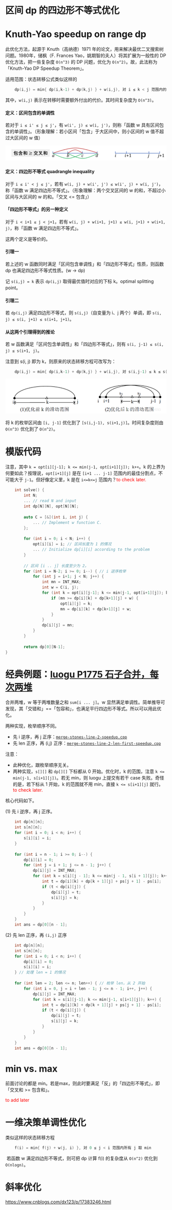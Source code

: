 # 区间 dp 的四边形不等式优化
# Knuth-Yao speedup on range dp

此优化方法，起源于 Knuth（高纳德）1971 年的论文，用来解决最优二叉搜索树问题。1980年，储枫（F. Frances Yao，姚期智的夫人）将其扩展为一般性的 DP 优化方法，把一些复杂度 `O(n^3)` 的 DP 问题，优化为 `O(n^2)`。故，此法称为「Knuth-Yao DP Speedup Theorem」。

适用范围：状态转移公式类似这样的
```cpp
    dp(i,j) = min{ dp(i,k-1) + dp(k,j) } + w(i,j), 对 i ≤ k < j 范围内的所有 k 取 min.（min 也可以改为 max）
```
其中，`w(i,j)` 表示在转移时需要额外付出的代价。其时间复杂度为 `O(n^3)`。

#### 定义：区间包含的单调性

若对于 `i ≤ i' ≤ j ≤ j'`，有 `w(i', j) ≤ w(i, j')`，则称「函数 w 具有区间包含的单调性」。（形象理解：若小区间「包含」于大区间中，则小区间的 w 值不超过大区间的 w 值）

![pic](pics/knuth-yao-speedup-qi.png)

#### 定义：四边形不等式 quadrangle inequality

对于 `i ≤ i' < j ≤ j'`，若有 `w(i, j) + w(i', j') ≤ w(i', j) + w(i, j')`，称「函数 w 满足四边形不等式」。（形象理解：两个交叉区间的 w 的和，不超过小区间与大区间的 w 的和。「交叉 <= 包含」）

#### 「四边形不等式」的另一种定义

对于 `i < i+1 ≤ j < j+1`，若有 `w(i, j) + w(i+1, j+1) ≤ w(i, j+1) + w(i+1, j)`，称「函数 w 满足四边形不等式」。

这两个定义是等价的。

#### 引理一

若上述的 w 函数同时满足「区间包含单调性」和「四边形不等式」性质，则函数 dp 也满足四边形不等式性质。(w -> dp) 

记 `s(i,j) = k` 表示 `dp(i,j)` 取得最优值时对应的下标 k。optimal splitting point。

#### 引理二

若 `dp(i,j)` 满足四边形不等式，则 `s(i,j)`（自变量为 i、j 两个）单调，即 `s(i, j) ≤ s(i, j+1) ≤ s(i+1, j+1)`。

#### 从这两个引理得到的推论

若 w 函数满足「区间包含单调性」和「四边形不等式」，则有 `s(i, j-1) ≤ s(i, j) ≤ s(i+1, j)`。

注意到 s(i, j) 即为 k，则原来的状态转移方程可改写为：

```cpp
    dp(i,j) = min{ dp(i,k-1) + dp(k,j) } + w(i,j), 对 s(i,j-1) ≤ k ≤ s(i+1,j) 范围内所有 k 取 min
```

![pic](pics/knuth-yao-speedup-k.png)

将 k 的枚举区间由 `[i, j-1]` 优化到了 `[s(i,j-1), s(i+1,j)]`。时间复杂度则由 `O(n^3)` 优化到了 `O(n^2)`。

# 模版代码

注意，其中 `k = opt[i][j-1]; k <= min(j-1, opt[i+1][j]); k++`。k 的上界为何要如此？按理说，`opt[i+1][j]` 是在 `[i+1 ... j-1]` 范围内的最佳分割点，不可能大于 `j-1`。但好像定义里，k 是在 `i<=k<=j` 范围内？<font color="red">to check later.</font>

```cpp
    int solve() {
        int N;
        ... // read N and input
        int dp[N][N], opt[N][N];

        auto C = [&](int i, int j) {
            ... // Implement w function C.
        };

        for (int i = 0; i < N; i++) {
            opt[i][i] = i; // 区间长度为 1 的情况
            ... // Initialize dp[i][i] according to the problem
        }

        // 区间 [i .. j] 长度至少为 2。
        for (int i = N-2; i >= 0; i--) { // i 逆序枚举
            for (int j = i+1; j < N; j++) {
                int mn = INT_MAX;
                int w = C(i, j);
                for (int k = opt[i][j-1]; k <= min(j-1, opt[i+1][j]); k++) { // k 的上界，注意取 min
                    if (mn >= dp[i][k] + dp[k+1][j] + w) {
                        opt[i][j] = k; 
                        mn = dp[i][k] + dp[k+1][j] + w; 
                    }
                }
                dp[i][j] = mn; 
            }
        }

        return dp[0][N-1];
}
```

# 经典例题：[luogu P1775 石子合并，每次两堆](https://www.luogu.com.cn/problem/P1775)

合并两堆，w 等于两堆数量之和 `sum[i ... j]`。w 显然满足单调性。简单推导可发现，其「交错和」==「包容和」，也满足平行四边形不等式。所以可以用此优化。

两种实现，枚举顺序不同。
- 先 i 逆序，再 j 正序：[`merge-stones-line-2-speedup.cpp`](code/merge-stones-line-2-speedup.cpp)
- 先 len 正序，再 (i,j) 正序：[`merge-stones-line-2-len-first-speedup.cpp`](code/merge-stones-line-2-len-first-speedup.cpp)

注意：
- 此种优化，跟枚举顺序无关。
- 两种实现，`s[][]` 和 `dp[][]` 下标都从 0 开始。优化时，k 的范围，注意 `k <= min(j-1, s[i+1][j])`。若无 min，则 luogu 上提交有若干 case 失败。奇怪的是，若下标从 1 开始，k 的范围就不用 min，直接 `k <= s[i+1][j]` 就行。<font color="red">to check later.</font>

核心代码如下。

(1) 先 i 逆序，再 j 正序。

```cpp
    int dp[n][n];
    int s[n][n];
    for (int i = 0; i < n; i++) {
        s[i][i] = i;
    }
    
    for (int i = n - 1; i >= 0; i--) {
        dp[i][i] = 0; 
        for (int j = i + 1; j <= n - 1; j++) {
            dp[i][j] = INT_MAX;
            for (int k = s[i][j - 1]; k <= min(j - 1, s[i + 1][j]); k++) {
                int t = dp[i][k] + dp[k + 1][j] + ps[j + 1] - ps[i];
                if (t < dp[i][j]) {
                    dp[i][j] = t;
                    s[i][j] = k;
                }
            }
        }
    }
    int ans = dp[0][n - 1];
```

(2) 先 len 正序，再 `(i,j)` 正序

```cpp
    int dp[n][n];
    int s[n][n];
    for (int i = 0; i < n; i++) {
        dp[i][i] = 0;
        s[i][i] = i;
    } // 处理 len = 1 的情况

    for (int len = 2; len <= n; len++) { // 枚举 len，从 2 开始
        for (int i = 0, j = i + len - 1; j <= n - 1; i++, j++) {
            dp[i][j] = INT_MAX;
            for (int k = s[i][j-1]; k <= min(j-1, s[i+1][j]); k++) {
                int t = dp[i][k] + dp[k + 1][j] + ps[j + 1] - ps[i];
                if (t < dp[i][j]) {
                    dp[i][j] = t;
                    s[i][j] = k;
                }
            }
        }
    }
    int ans = dp[0][n - 1];
```

# min vs. max

前面讨论的都是 min。若是max，则此时要满足「反」的「四边形不等式」，即「交叉和 >= 包含和」。

<font color="red">to add later</font>

# 一维决策单调性优化

类似这样的状态转移方程

```cpp
    f(i) = min{ f(j) + w(j, i) }, 对 0 ≤ j < i 范围内所有 j 取 min
```
​
若函数 w 满足四边形不等式，则可把 dp 计算 f(i) 的复杂度从 `O(n^2)` 优化到 `O(nlogn)`。

# 斜率优化

https://www.cnblogs.com/dx123/p/17383246.html
